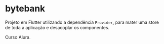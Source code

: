 # bytebank

Projeto em Flutter utilizando a dependência `Provider`, para mater uma store de toda a aplicação e desacoplar os componentes.

Curso Alura. 
